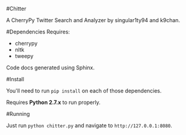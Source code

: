#Chitter

A CherryPy Twitter Search and Analyzer by singular1ty94 and k9chan.

#Dependencies
Requires:
* cherrypy
* nltk
* tweepy

Code docs generated using Sphinx.

#Install

You'll need to run `pip install` on each of those dependencies.

Requires **Python 2.7.x** to run properly.

#Running

Just run `python chitter.py` and navigate to `http://127.0.0.1:8080`.

